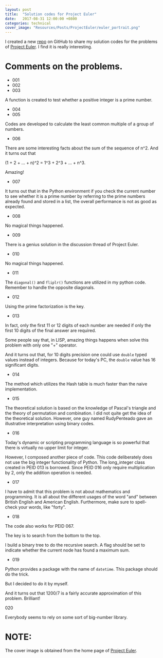 ```yaml
---
layout: post
title:  "Solution codes for Project Euler"
date:   2017-08-31 12:00:00 +0800
categories: technical
cover_image: "Resources/Posts/ProjectEuler/euler_portrait.png"
---
```


I created a new [repo][web_repo] on GitHub to share my solution codes for the problems of [Project Euler][web_pe]. I find it is really interesting.

# Comments on the problems.

* 001
* 002
* 003

A function is created to test whether a positive integer is a prime number.

* 004
* 005

Codes are developed to calculate the least common multiple of a group of numbers.

* 006

There are some interesting facts about the sum of the sequence of n^2. And it turns out that 

(1 + 2 + ... + n)^2 = 1^3 + 2^3 + ... + n^3. 

Amazing!

* 007

It turns out that in the Python environment if you check the current number to see whether it is a prime number by referring to the prime numbers already found and stored in a list, the overall performance is not as good as expected.

* 008

No magical things happened.

* 009

There is a genius solution in the discussion thread of Project Euler.

* 010

No magical things happened.

* 011

The `diagonal()` and `fliplr()` functions are utilized in my python code. Remember to handle the opposite diagonals.

* 012

Using the prime factorization is the key.

* 013

In fact, only the first 11 or 12 digits of each number are needed if only the first 10 digits of the final answer are required.

Some people say that, in LISP, amazing things happens when solve this problem with only one "+" operator.

And it turns out that, for 10 digits precision one could use `double` typed values instead of integers. Because for today's PC, the `double` value has 16 significant digits.

* 014

The method which utilizes the Hash table is much faster than the naive implementation.

* 015

The theoretical solution is based on the knowledge of Pascal's triangle and the theory of permutation and combination. I did not quite get the idea of the theoretical solution. However, one guy named RudyPenteado gave an illustrative interpretation using binary codes.

* 016

Today's dynamic or scripting programming language is so powerful that there is virtually no upper limit for integer.

However, I composed another piece of code. This code deliberately does not use the big integer functionality of Python. The long_integer class created in PEID 013 is borrowed. Since PEID 016 only require multiplication by 2, only the addition operation is needed.

* 017

I have to admit that this problem is not about mathematics and programming. It is all about the different usages of the word "and" between British English and  American English. Furthermore, make sure to spell-check your words, like "forty".

* 018

The code also works for PEID 067.

The key is to search from the bottom to the top.

I build a binary tree to do the recursive search. A flag should be set to indicate whether the current node has found a maximum sum.

* 019

Python provides a package with the name of `datetime`. This package should do the trick.  

But I decided to do it by myself. 

And it turns out that 1200/7 is a fairly accurate approximation of this problem. Brilliant!

020

Everybody seems to rely on some sort of big-number library.

# NOTE:

The cover image is obtained from the home page of [Project Euler][web_pe].

[web_repo]: https://github.com/huyaoyu/ProjectEuler
[web_pe]: https://projecteuler.net/

